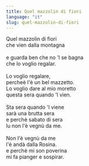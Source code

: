 ```yaml
---
title: Quel mazzolin di fiori
language: "it"
slug: quel-mazzolin-di-fiori
---
```

Quel mazzolin di fiori   
che vien dalla montagna   
&nbsp;   
e guarda ben che no 'l se bagna   
che lo voglio regalar.   
&nbsp;   
Lo voglio regalare,   
percheè l'è un bel mazzetto.   
Lo voglio dare al mio moretto   
questa sera quando 'l vien.   
&nbsp;   
Sta sera quando 'l viene   
sarà una brutta sera   
e perchè sabato di sera   
lu non l'è vegnù da me.   
&nbsp;   
Non l'è vegnù da me   
l'è andà dalla Rosina.   
e perchè mi son poverina   
mi fa pianger e sospirar.   
